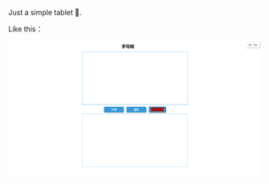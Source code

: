 Just a simple tablet 🥳. 

Like this：

<img alt="picture 1" src="imgs/95111c9d62a82f9dc9290cf302a7660bf7c001243ef7a22b98d3b83d2ad31c2e.png" width="" />  
